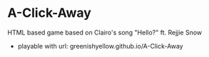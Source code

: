 # A-Click-Away
HTML based game based on Clairo's song "Hello?" ft. Rejjie Snow
- playable with url: greenishyellow.github.io/A-Click-Away
